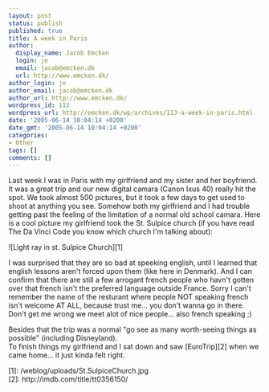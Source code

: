 ```yaml
---
layout: post
status: publish
published: true
title: A week in Paris
author:
  display_name: Jacob Emcken
  login: je
  email: jacob@emcken.dk
  url: http://www.emcken.dk/
author_login: je
author_email: jacob@emcken.dk
author_url: http://www.emcken.dk/
wordpress_id: 113
wordpress_url: http://emcken.dk/wp/archives/113-a-week-in-paris.html
date: '2005-06-14 10:04:14 +0200'
date_gmt: '2005-06-14 10:04:14 +0200'
categories:
- Other
tags: []
comments: []
---
```

<p>Last week I was in Paris with my girlfriend and my sister and her boyfriend. It was a great trip and our new digital camara (Canon Ixus 40) really hit the spot. We took almost 500 pictures, but it took a few days to get used to shoot at anything you see. Somehow both my girlfriend and I had trouble getting past the feeling of the limitation of a normal old school camara. Here is a cool picture my girlfriend took the St. Sulpice church (if you have read The Da Vinci Code you know which church I'm talking about):</p>
<p>![Light ray in st. Sulpice Church][1]</p>
<p>I was surprised that they are so bad at speeking english, until I learned that english lessons aren't forced upon them (like here in Denmark). And I can confirm that there are still a few arrogant french people who havn't gotten over that french isn't the preferred language outside France. Sorry I can't remember the name of the resturant where people NOT speaking french isn't welcome AT ALL, because trust me... you don't wanna go in there. Don't get me wrong we meet alot of nice people... also french speaking ;)</p>
<p>Besides that the trip was a normal "go see as many worth-seeing things as possible" (including Disneyland).<br />
To finish things my girlfriend and I sat down and saw [EuroTrip][2] when we came home... it just kinda felt right.</p>
<p>[1]: &#47;weblog&#47;uploads&#47;St.SulpiceChurch.jpg<br />
[2]: http:&#47;&#47;imdb.com&#47;title&#47;tt0356150&#47;</p>

